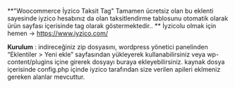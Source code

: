 **"Woocommerce İyzico Taksit Tag" 
Tamamen ücretsiz olan bu eklenti sayesinde iyzico hesabınız da olan  taksitlendirme tablosunu otomatik olarak ürün sayfası içerisinde tag olarak göstermektedir..
**
İyzicolu olmak için hemen -> https://www.iyzico.com/

**Kurulum** : indireceğiniz zip dosyasını, wordpress yönetici panelinden “Eklentiler > Yeni ekle” sayfasından yükleyerek kullanabilirsiniz veya wp-content/plugins içine girerek dosyayı buraya ekleyebilirsiniz.
kaynak dosya içerisinde config.php içinde iyzico tarafından size verilen apileri eklmeniz gereken alanlar mevcuttur.


